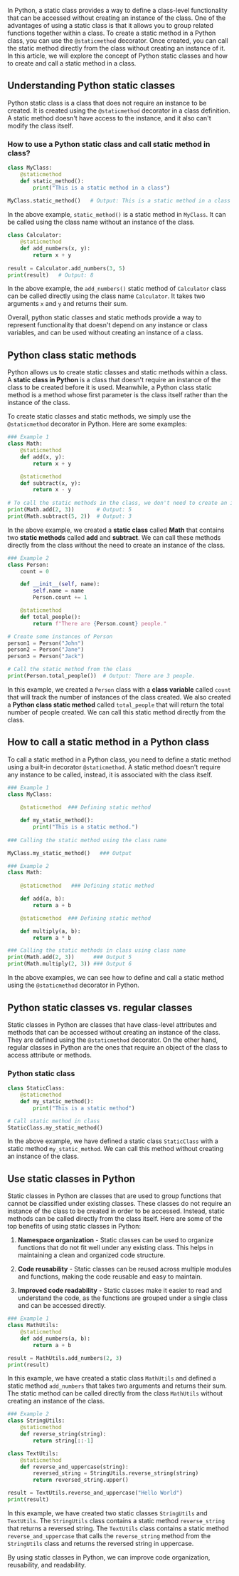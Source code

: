 In Python, a static class provides a way to define a class-level functionality that can be accessed without creating an instance of the class. One of the advantages of using a static class is that it allows you to group related functions together within a class. To create a static method in a Python class, you can use the `@staticmethod` decorator. Once created, you can call the static method directly from the class without creating an instance of it. In this article, we will explore the concept of Python static classes and how to create and call a static method in a class.  
  
## Understanding Python static classes  

Python static class is a class that does not require an instance to be created. It is created using the `@staticmethod` decorator in a class definition. A static method doesn't have access to the instance, and it also can't modify the class itself. 

### How to use a Python static class and call static method in class?

```python
class MyClass:
    @staticmethod
    def static_method():
        print("This is a static method in a class")
        
MyClass.static_method()   # Output: This is a static method in a class
```

In the above example, `static_method()` is a static method in `MyClass`. It can be called using the class name without an instance of the class.

```python
class Calculator:
    @staticmethod
    def add_numbers(x, y):
        return x + y
        
result = Calculator.add_numbers(3, 5)
print(result)   # Output: 8
```

In the above example, the `add_numbers()` static method of `Calculator` class can be called directly using the class name `Calculator`. It takes two arguments `x` and `y` and returns their sum. 

Overall, python static classes and static methods provide a way to represent functionality that doesn't depend on any instance or class variables, and can be used without creating an instance of a class.  
  
## Python class static methods  

Python allows us to create static classes and static methods within a class. A **static class in Python** is a class that doesn't require an instance of the class to be created before it is used. Meanwhile, a Python class static method is a method whose first parameter is the class itself rather than the instance of the class.

To create static classes and static methods, we simply use the `@staticmethod` decorator in Python. Here are some examples:

```python
### Example 1
class Math:
    @staticmethod
    def add(x, y):
        return x + y

    @staticmethod
    def subtract(x, y):
        return x - y
        
# To call the static methods in the class, we don't need to create an instance of the class
print(Math.add(2, 3))       # Output: 5
print(Math.subtract(5, 2))  # Output: 3
```

In the above example, we created a **static class** called **Math** that contains two **static methods** called **add** and **subtract**. We can call these methods directly from the class without the need to create an instance of the class.

```python
### Example 2
class Person:
    count = 0

    def __init__(self, name):
        self.name = name
        Person.count += 1

    @staticmethod
    def total_people():
        return f"There are {Person.count} people."

# Create some instances of Person
person1 = Person("John")
person2 = Person("Jane")
person3 = Person("Jack")

# Call the static method from the class
print(Person.total_people())  # Output: There are 3 people.
```

In this example, we created a `Person` class with a **class variable** called `count` that will track the number of instances of the class created. We also created a **Python class static method** called `total_people` that will return the total number of people created. We can call this static method directly from the class.
  
## How to call a static method in a Python class  

To call a static method in a Python class, you need to define a static method using a built-in decorator `@staticmethod`. A static method doesn't require any instance to be called, instead, it is associated with the class itself. 

```python
### Example 1
class MyClass:
    
    @staticmethod  ### Defining static method

    def my_static_method():
        print("This is a static method.")
        
### Calling the static method using the class name

MyClass.my_static_method()   ### Output

```

```python
### Example 2
class Math:
    
    @staticmethod   ### Defining static method

    def add(a, b):
        return a + b

    @staticmethod  ### Defining static method

    def multiply(a, b):
        return a * b

### Calling the static methods in class using class name
print(Math.add(2, 3))      ### Output 5
print(Math.multiply(2, 3)) ### Output 6

```

In the above examples, we can see how to define and call a static method using the `@staticmethod` decorator in Python.  
  
## Python static classes vs. regular classes  

Static classes in Python are classes that have class-level attributes and methods that can be accessed without creating an instance of the class. They are defined using the `@staticmethod` decorator. On the other hand, regular classes in Python are the ones that require an object of the class to access attribute or methods.

### Python static class

```python
class StaticClass:
    @staticmethod
    def my_static_method():
        print("This is a static method")

# Call static method in class
StaticClass.my_static_method()
```

In the above example, we have defined a static class `StaticClass` with a static method `my_static_method`. We can call this method without creating an instance of the class.
  
## Use static classes in Python

Static classes in Python are classes that are used to group functions that cannot be classified under existing classes. These classes do not require an instance of the class to be created in order to be accessed. Instead, static methods can be called directly from the class itself. Here are some of the top benefits of using static classes in Python:

1. **Namespace organization** - Static classes can be used to organize functions that do not fit well under any existing class. This helps in maintaining a clean and organized code structure.

2. **Code reusability** - Static classes can be reused across multiple modules and functions, making the code reusable and easy to maintain.

3. **Improved code readability** - Static classes make it easier to read and understand the code, as the functions are grouped under a single class and can be accessed directly.

```python
### Example 1
class MathUtils:
    @staticmethod
    def add_numbers(a, b):
        return a + b

result = MathUtils.add_numbers(2, 3)
print(result)
```

In this example, we have created a static class `MathUtils` and defined a static method `add_numbers` that takes two arguments and returns their sum. The static method can be called directly from the class `MathUtils` without creating an instance of the class.

```python
### Example 2
class StringUtils:
    @staticmethod
    def reverse_string(string):
        return string[::-1]

class TextUtils:
    @staticmethod
    def reverse_and_uppercase(string):
        reversed_string = StringUtils.reverse_string(string)
        return reversed_string.upper()

result = TextUtils.reverse_and_uppercase("Hello World")
print(result)
```

In this example, we have created two static classes `StringUtils` and `TextUtils`. The `StringUtils` class contains a static method `reverse_string` that returns a reversed string. The `TextUtils` class contains a static method `reverse_and_uppercase` that calls the `reverse_string` method from the `StringUtils` class and returns the reversed string in uppercase. 

By using static classes in Python, we can improve code organization, reusability, and readability.    
